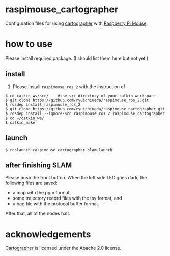 # raspimouse_cartographer

Configuration files for using [cartographer](http://wiki.ros.org/cartographer) with [Raspberry Pi Mouse](https://products.rt-net.jp/micromouse/en/raspberry-pi-mouse). 

# how to use

Please install required package. (I should list them here but not yet.)

## install

1. Please install `raspimouse_ros_2` with the instruction of 

```
$ cd catkin_ws/src/    #the src directory of your catkin workspace
$ git clone https://github.com/ryuichiueda/raspimouse_ros_2.git
$ rosdep install raspimouse_ros_2
$ git clone https://github.com/ryuichiueda/raspimouse_cartographer.git
$ rosdep install --ignore-src raspimouse_ros_2 raspimouse_cartographer
$ cd ~/catkin_ws/
$ catkin_make
```

## launch

```
$ roslaunch raspimouse_cartographer slam.launch
```

## after finishing SLAM

Please push the front button. When the left side LED goes dark, the following files are saved:

* a map with the pgm format,
* some trajectory record files with the tsv format, and
* a bag file with the protocol buffer format.

After that, all of the nodes halt.

# acknowledgements

[Cartographer](http://wiki.ros.org/cartographer) is licensed under the Apache 2.0 license. 
